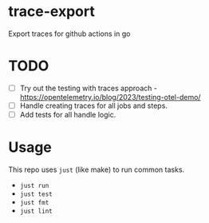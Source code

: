 # trace-export

Export traces for github actions in go

# TODO
- [ ] Try out the testing with traces approach - https://opentelemetry.io/blog/2023/testing-otel-demo/
- [ ] Handle creating traces for all jobs and steps.
- [ ] Add tests for all handle logic.

# Usage

This repo uses `just` (like make) to run common tasks.
- `just run`
- `just test`
- `just fmt`
- `just lint`
